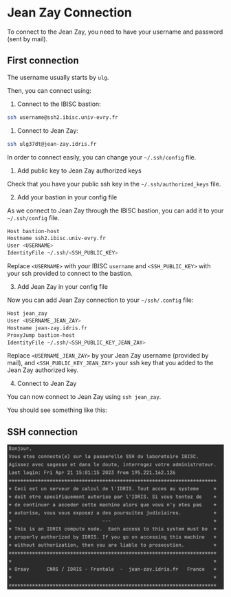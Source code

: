 # Jean Zay Connection



To connect to the Jean Zay, you need to have your username and password (sent by mail).

## First connection

The username usually starts by `ulg`. 

Then, you can connect using: 

1. Connect to the IBISC bastion: 

```bash
ssh username@ssh2.ibisc.univ-evry.fr
```

1. Connect to Jean Zay:

```bash
ssh ulg37dt@jean-zay.idris.fr
```
In order to connect easily, you can change your `~/.ssh/config` file. 

1. Add public key to Jean Zay authorized keys 
    
Check that you have your public ssh key in the `~/.ssh/authorized_keys` file. 
            
2. Add your bastion in your config file 

As we connect to Jean Zay through the IBISC bastion, you can add it to your `~/.ssh/config` file.  

```bash
Host bastion-host
Hostname ssh2.ibisc.univ-evry.fr
User <USERNAME>
IdentityFile ~/.ssh/<SSH_PUBLIC_KEY>
```

Replace `<USERNAME>` with your IBISC `username` and `<SSH_PUBLIC_KEY>` with your ssh provided to connect to the bastion.

3. Add Jean Zay in your config file

Now you can add Jean Zay connection to your `~/ssh/.config` file: 

```bash
Host jean_zay
User <USERNAME_JEAN_ZAY>
Hostname jean-zay.idris.fr
ProxyJump bastion-host
IdentityFile ~/.ssh/<SSH_PUBLIC_KEY_JEAN_ZAY> 
```

Replace `<USERNAME_JEAN_ZAY>` by your Jean Zay username (provided by mail), and `<SSH_PUBLIC_KEY_JEAN_ZAY>` your ssh key that you added to the Jean Zay authorized key. 

4. Connect to Jean Zay

You can now connect to Jean Zay using `ssh jean_zay`.

You should see something like this:




## SSH connection

![Jean zay opening terminal](../img/jean_zay.png)
